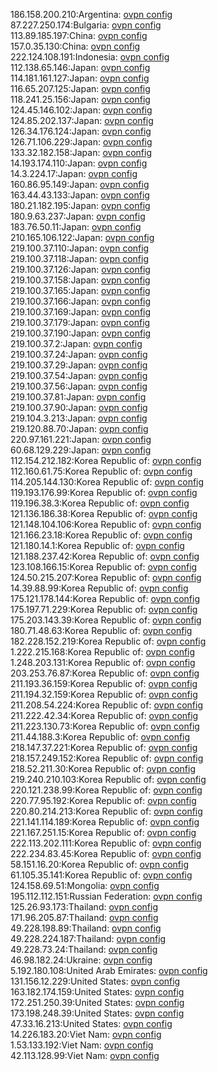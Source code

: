186.158.200.210:Argentina: [ovpn config](vpn/186_158_200_210.ovpn)  
87.227.250.174:Bulgaria: [ovpn config](vpn/87_227_250_174.ovpn)  
113.89.185.197:China: [ovpn config](vpn/113_89_185_197.ovpn)  
157.0.35.130:China: [ovpn config](vpn/157_0_35_130.ovpn)  
222.124.108.191:Indonesia: [ovpn config](vpn/222_124_108_191.ovpn)  
112.138.65.146:Japan: [ovpn config](vpn/112_138_65_146.ovpn)  
114.181.161.127:Japan: [ovpn config](vpn/114_181_161_127.ovpn)  
116.65.207.125:Japan: [ovpn config](vpn/116_65_207_125.ovpn)  
118.241.25.156:Japan: [ovpn config](vpn/118_241_25_156.ovpn)  
124.45.146.102:Japan: [ovpn config](vpn/124_45_146_102.ovpn)  
124.85.202.137:Japan: [ovpn config](vpn/124_85_202_137.ovpn)  
126.34.176.124:Japan: [ovpn config](vpn/126_34_176_124.ovpn)  
126.71.106.229:Japan: [ovpn config](vpn/126_71_106_229.ovpn)  
133.32.182.158:Japan: [ovpn config](vpn/133_32_182_158.ovpn)  
14.193.174.110:Japan: [ovpn config](vpn/14_193_174_110.ovpn)  
14.3.224.17:Japan: [ovpn config](vpn/14_3_224_17.ovpn)  
160.86.95.149:Japan: [ovpn config](vpn/160_86_95_149.ovpn)  
163.44.43.133:Japan: [ovpn config](vpn/163_44_43_133.ovpn)  
180.21.182.195:Japan: [ovpn config](vpn/180_21_182_195.ovpn)  
180.9.63.237:Japan: [ovpn config](vpn/180_9_63_237.ovpn)  
183.76.50.11:Japan: [ovpn config](vpn/183_76_50_11.ovpn)  
210.165.106.122:Japan: [ovpn config](vpn/210_165_106_122.ovpn)  
219.100.37.110:Japan: [ovpn config](vpn/219_100_37_110.ovpn)  
219.100.37.118:Japan: [ovpn config](vpn/219_100_37_118.ovpn)  
219.100.37.126:Japan: [ovpn config](vpn/219_100_37_126.ovpn)  
219.100.37.158:Japan: [ovpn config](vpn/219_100_37_158.ovpn)  
219.100.37.165:Japan: [ovpn config](vpn/219_100_37_165.ovpn)  
219.100.37.166:Japan: [ovpn config](vpn/219_100_37_166.ovpn)  
219.100.37.169:Japan: [ovpn config](vpn/219_100_37_169.ovpn)  
219.100.37.179:Japan: [ovpn config](vpn/219_100_37_179.ovpn)  
219.100.37.190:Japan: [ovpn config](vpn/219_100_37_190.ovpn)  
219.100.37.2:Japan: [ovpn config](vpn/219_100_37_2.ovpn)  
219.100.37.24:Japan: [ovpn config](vpn/219_100_37_24.ovpn)  
219.100.37.29:Japan: [ovpn config](vpn/219_100_37_29.ovpn)  
219.100.37.54:Japan: [ovpn config](vpn/219_100_37_54.ovpn)  
219.100.37.56:Japan: [ovpn config](vpn/219_100_37_56.ovpn)  
219.100.37.81:Japan: [ovpn config](vpn/219_100_37_81.ovpn)  
219.100.37.90:Japan: [ovpn config](vpn/219_100_37_90.ovpn)  
219.104.3.213:Japan: [ovpn config](vpn/219_104_3_213.ovpn)  
219.120.88.70:Japan: [ovpn config](vpn/219_120_88_70.ovpn)  
220.97.161.221:Japan: [ovpn config](vpn/220_97_161_221.ovpn)  
60.68.129.229:Japan: [ovpn config](vpn/60_68_129_229.ovpn)  
112.154.212.182:Korea Republic of: [ovpn config](vpn/112_154_212_182.ovpn)  
112.160.61.75:Korea Republic of: [ovpn config](vpn/112_160_61_75.ovpn)  
114.205.144.130:Korea Republic of: [ovpn config](vpn/114_205_144_130.ovpn)  
119.193.176.99:Korea Republic of: [ovpn config](vpn/119_193_176_99.ovpn)  
119.196.38.3:Korea Republic of: [ovpn config](vpn/119_196_38_3.ovpn)  
121.136.186.38:Korea Republic of: [ovpn config](vpn/121_136_186_38.ovpn)  
121.148.104.106:Korea Republic of: [ovpn config](vpn/121_148_104_106.ovpn)  
121.166.23.18:Korea Republic of: [ovpn config](vpn/121_166_23_18.ovpn)  
121.180.14.1:Korea Republic of: [ovpn config](vpn/121_180_14_1.ovpn)  
121.188.237.42:Korea Republic of: [ovpn config](vpn/121_188_237_42.ovpn)  
123.108.166.15:Korea Republic of: [ovpn config](vpn/123_108_166_15.ovpn)  
124.50.215.207:Korea Republic of: [ovpn config](vpn/124_50_215_207.ovpn)  
14.39.88.99:Korea Republic of: [ovpn config](vpn/14_39_88_99.ovpn)  
175.121.178.144:Korea Republic of: [ovpn config](vpn/175_121_178_144.ovpn)  
175.197.71.229:Korea Republic of: [ovpn config](vpn/175_197_71_229.ovpn)  
175.203.143.39:Korea Republic of: [ovpn config](vpn/175_203_143_39.ovpn)  
180.71.48.63:Korea Republic of: [ovpn config](vpn/180_71_48_63.ovpn)  
182.228.152.219:Korea Republic of: [ovpn config](vpn/182_228_152_219.ovpn)  
1.222.215.168:Korea Republic of: [ovpn config](vpn/1_222_215_168.ovpn)  
1.248.203.131:Korea Republic of: [ovpn config](vpn/1_248_203_131.ovpn)  
203.253.76.87:Korea Republic of: [ovpn config](vpn/203_253_76_87.ovpn)  
211.193.36.159:Korea Republic of: [ovpn config](vpn/211_193_36_159.ovpn)  
211.194.32.159:Korea Republic of: [ovpn config](vpn/211_194_32_159.ovpn)  
211.208.54.224:Korea Republic of: [ovpn config](vpn/211_208_54_224.ovpn)  
211.222.42.34:Korea Republic of: [ovpn config](vpn/211_222_42_34.ovpn)  
211.223.130.73:Korea Republic of: [ovpn config](vpn/211_223_130_73.ovpn)  
211.44.188.3:Korea Republic of: [ovpn config](vpn/211_44_188_3.ovpn)  
218.147.37.221:Korea Republic of: [ovpn config](vpn/218_147_37_221.ovpn)  
218.157.249.152:Korea Republic of: [ovpn config](vpn/218_157_249_152.ovpn)  
218.52.211.30:Korea Republic of: [ovpn config](vpn/218_52_211_30.ovpn)  
219.240.210.103:Korea Republic of: [ovpn config](vpn/219_240_210_103.ovpn)  
220.121.238.99:Korea Republic of: [ovpn config](vpn/220_121_238_99.ovpn)  
220.77.95.192:Korea Republic of: [ovpn config](vpn/220_77_95_192.ovpn)  
220.80.214.213:Korea Republic of: [ovpn config](vpn/220_80_214_213.ovpn)  
221.141.114.189:Korea Republic of: [ovpn config](vpn/221_141_114_189.ovpn)  
221.167.251.15:Korea Republic of: [ovpn config](vpn/221_167_251_15.ovpn)  
222.113.202.111:Korea Republic of: [ovpn config](vpn/222_113_202_111.ovpn)  
222.234.83.45:Korea Republic of: [ovpn config](vpn/222_234_83_45.ovpn)  
58.151.16.20:Korea Republic of: [ovpn config](vpn/58_151_16_20.ovpn)  
61.105.35.141:Korea Republic of: [ovpn config](vpn/61_105_35_141.ovpn)  
124.158.69.51:Mongolia: [ovpn config](vpn/124_158_69_51.ovpn)  
195.112.112.151:Russian Federation: [ovpn config](vpn/195_112_112_151.ovpn)  
125.26.93.173:Thailand: [ovpn config](vpn/125_26_93_173.ovpn)  
171.96.205.87:Thailand: [ovpn config](vpn/171_96_205_87.ovpn)  
49.228.198.89:Thailand: [ovpn config](vpn/49_228_198_89.ovpn)  
49.228.224.187:Thailand: [ovpn config](vpn/49_228_224_187.ovpn)  
49.228.73.24:Thailand: [ovpn config](vpn/49_228_73_24.ovpn)  
46.98.182.24:Ukraine: [ovpn config](vpn/46_98_182_24.ovpn)  
5.192.180.108:United Arab Emirates: [ovpn config](vpn/5_192_180_108.ovpn)  
131.156.12.229:United States: [ovpn config](vpn/131_156_12_229.ovpn)  
163.182.174.159:United States: [ovpn config](vpn/163_182_174_159.ovpn)  
172.251.250.39:United States: [ovpn config](vpn/172_251_250_39.ovpn)  
173.198.248.39:United States: [ovpn config](vpn/173_198_248_39.ovpn)  
47.33.16.213:United States: [ovpn config](vpn/47_33_16_213.ovpn)  
14.226.183.20:Viet Nam: [ovpn config](vpn/14_226_183_20.ovpn)  
1.53.133.192:Viet Nam: [ovpn config](vpn/1_53_133_192.ovpn)  
42.113.128.99:Viet Nam: [ovpn config](vpn/42_113_128_99.ovpn)  
